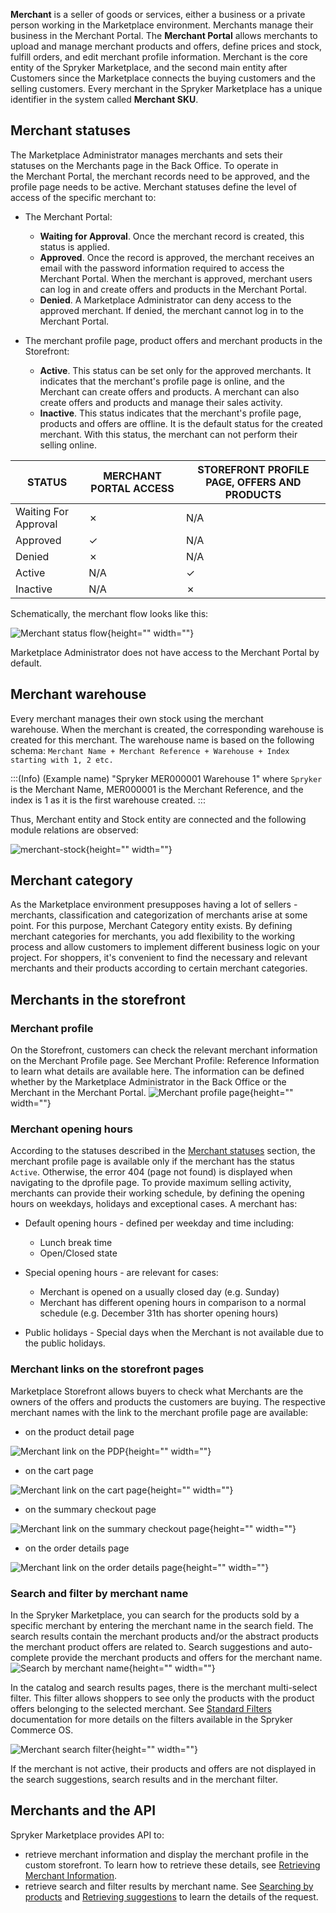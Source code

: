 **Merchant** is a seller of goods or services, either a business or a private person working in the Marketplace environment. Merchants manage their business in the Merchant Portal. The **Merchant Portal** allows merchants to upload and manage merchant products and offers, define prices and stock, fulfill orders, and edit merchant profile information.
Merchant is the core entity of the Spryker Marketplace, and the second main entity after Customers since the Marketplace connects the buying customers and the selling customers.
Every merchant in the Spryker Marketplace has a unique identifier in the system called **Merchant SKU**. 

## Merchant statuses
The Marketplace Administrator manages merchants and sets their statuses on the Merchants page in the Back Office. To operate in the Merchant Portal, the merchant records need to be approved, and the profile page needs to be active. Merchant statuses define the level of access of the specific merchant to: 

* The Merchant Portal:
    * **Waiting for Approval**. Once the merchant record is created, this status is applied.
    * **Approved**. Once the record is approved, the merchant receives an email with the password information required to access the Merchant Portal. When the merchant is approved, merchant users can log in and create offers and products in the Merchant Portal.
    * **Denied**. A Marketplace Administrator can deny access to the approved merchant. If denied, the merchant cannot log in to the Merchant Portal.

* The merchant profile page, product offers and merchant products in the Storefront:
    * **Active**. This status can be set only for the approved merchants. It indicates that the merchant's profile page is online, and the Merchant can create offers and products. A merchant can also create offers and products and manage their sales activity.
    * **Inactive**. This status indicates that the merchant's profile page, products and offers are offline. It is the default status for the created merchant. With this status, the merchant can not perform their selling online.


| STATUS | MERCHANT PORTAL ACCESS | STOREFRONT PROFILE PAGE, OFFERS AND PRODUCTS |
| --- | --- | --- |
| Waiting For Approval | ✗ | N/A |
| Approved | ✓ | N/A |
| Denied | ✗ | N/A |
| Active | N/A | ✓ |
| Inactive | N/A | ✗ |

Schematically, the merchant flow looks like this:

![Merchant status flow](https://spryker.s3.eu-central-1.amazonaws.com/docs/Features/Marketplace/Merchants/Merchants+feature+overview/merchant-status-flow.png){height="" width=""}

Marketplace Administrator does not have access to the Merchant Portal by default.

## Merchant warehouse
Every merchant manages their own stock using the merchant warehouse. When the merchant is created, the corresponding warehouse is created for this merchant. The warehouse name is based on the following schema: `Merchant Name + Merchant Reference + Warehouse + Index starting with 1, 2 etc.`

:::(Info) (Example name)
"Spryker MER000001 Warehouse 1" where `Spryker` is the Merchant Name, MER000001 is the Merchant Reference, and the index is 1 as it is the first warehouse created.
:::

Thus, Merchant entity and Stock entity are connected and the following module relations are observed:

![merchant-stock](https://confluence-connect.gliffy.net/embed/image/5920eb06-7ad1-45e3-9323-e6cd8a0cf519.png?utm_medium=live&utm_source=custom){height="" width=""}

## Merchant category
As the Marketplace environment presupposes having a lot of sellers - merchants, classification and categorization of merchants arise at some point. For this purpose, Merchant Category entity exists. By defining merchant categories for merchants, you add flexibility to the working process and allow customers to implement different business logic on your project.
For shoppers, it's convenient to find the necessary and relevant merchants and their products according to certain merchant categories.

## Merchants in the storefront
### Merchant profile

On the Storefront, customers can check the relevant merchant information on the Merchant Profile page. See Merchant Profile: Reference Information to learn what details are available here. The information can be defined whether by the Marketplace Administrator in the Back Office or the Merchant in the Merchant Portal.
![Merchant profile page](https://spryker.s3.eu-central-1.amazonaws.com/docs/Features/Marketplace/Merchants/Merchants+feature+overview/merchant-profile-page.png){height="" width=""}

### Merchant opening hours
According to the statuses described in the [Merchant statuses](#merchant-statuses) section, the merchant profile page is available only if the merchant has the status `Active`. Otherwise, the error 404 (page not found) is displayed when navigating to the dprofile page. To provide maximum selling activity, merchants can provide their working schedule, by defining the opening hours on weekdays, holidays and exceptional cases.
A merchant has:

* Default opening hours - defined per weekday and time including:
    * Lunch break time
    * Open/Closed state

* Special opening hours - are relevant for cases:

    * Merchant is opened on a usually closed day (e.g. Sunday)
    * Merchant has different opening hours in comparison to a normal schedule (e.g. December 31th has shorter opening hours)

* Public holidays - Special days when the Merchant is not available due to the public holidays.

### Merchant links on the storefront pages
Marketplace Storefront allows buyers to check what Merchants are the owners of the offers and products the customers are buying. The respective merchant names with the link to the merchant profile page are available:

* on the product detail page

![Merchant link on the PDP](https://spryker.s3.eu-central-1.amazonaws.com/docs/Features/Marketplace/Merchants/Merchants+feature+overview/merchant-link-on-pdp.png){height="" width=""}

* on the cart page

![Merchant link on the cart page](https://spryker.s3.eu-central-1.amazonaws.com/docs/Features/Marketplace/Merchants/Merchants+feature+overview/merchant-link-on-the-cart-page.png){height="" width=""}

* on the summary checkout page

![Merchant link on the summary checkout page](https://spryker.s3.eu-central-1.amazonaws.com/docs/Features/Marketplace/Merchants/Merchants+feature+overview/merchant-link-on-summary-page.png){height="" width=""}

* on the order details page

![Merchant link on the order details page](https://spryker.s3.eu-central-1.amazonaws.com/docs/Features/Marketplace/Merchants/Merchants+feature+overview/merchant-link-on-order-details.png){height="" width=""}

### Search and filter by merchant name
In the Spryker Marketplace, you can search for the products sold by a specific merchant by entering the merchant name in the search field. The search results contain the merchant products and/or the abstract products the merchant product offers are related to. Search suggestions and auto-complete provide the merchant products and offers for the merchant name. 
![Search by merchant name](https://spryker.s3.eu-central-1.amazonaws.com/docs/Features/Marketplace/Merchants/Merchants+feature+overview/search-by-merchant-name.gif){height="" width=""}

In the catalog and search results pages, there is the merchant multi-select filter. This filter allows shoppers to see only the products with the product offers belonging to the selected merchant. See [Standard Filters](https://documentation.spryker.com/docs/standard-filters) documentation for more details on the filters available in the Spryker Commerce OS.

![Merchant search filter](https://spryker.s3.eu-central-1.amazonaws.com/docs/Features/Marketplace/Merchants/Merchants+feature+overview/merchant-filter.gif){height="" width=""}


If the merchant is not active, their products and offers are not displayed in the search suggestions, search results and in the merchant filter.

## Merchants and the API
Spryker Marketplace provides API to:

* retrieve merchant information and display the merchant profile in the custom storefront. To learn how to retrieve these details, see [Retrieving Merchant Information](https://documentation.spryker.com/marketplace/docs/retrieving-merchant-information).
* retrieve search and filter results by merchant name. See [Searching by products](https://documentation.spryker.com/marketplace/docs/catalog-search#search-by-products) and [Retrieving suggestions](https://documentation.spryker.com/marketplace/docs/retrieving-suggestions-for-auto-completion-and-search#retrieve-a-suggestion) to learn the details of the request.
